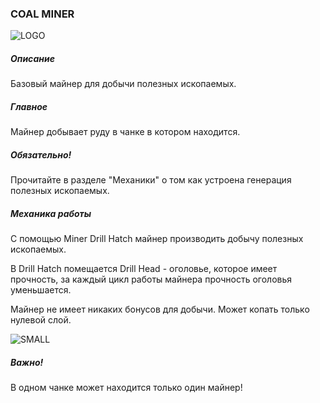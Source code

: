 ### COAL MINER

![LOGO](https://cdn.discordapp.com/attachments/916393114166525974/927967085383016509/COAL_MINER.png)

##### Описание

Базовый майнер для добычи полезных ископаемых.

##### Главное

Майнер добывает руду в чанке в котором находится.

##### Обязательно!

Прочитайте в разделе "Механики" о том как устроена генерация полезных ископаемых.

##### Механика работы

С помощью Miner Drill Hatch майнер производить добычу полезных ископаемых.

В Drill Hatch помещается Drill Head - оголовье, которое имеет прочность, за каждый цикл работы майнера прочность оголовья уменьшается.


Майнер не имеет никаких бонусов для добычи. Может копать только нулевой слой.

![SMALL](https://cdn.discordapp.com/attachments/916393114166525974/927973613922037770/unknown.png)

##### Важно!

В одном чанке может находится только один майнер!

